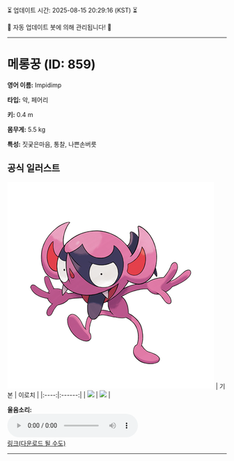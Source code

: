 
⏳ 업데이트 시간: 2025-08-15 20:29:16 (KST) ⏳

🤖 자동 업데이트 봇에 의해 관리됩니다! 🤖

---

# 메롱꿍 (ID: 859)
**영어 이름:** Impidimp

**타입:** 악, 페어리

**키:** 0.4 m

**몸무게:** 5.5 kg

**특성:** 짓궂은마음, 통찰, 나쁜손버릇

## 공식 일러스트
![](https://raw.githubusercontent.com/PokeAPI/sprites/master/sprites/pokemon/other/official-artwork/859.png)
| 기본 | 이로치 |
|:----:|:------:|
| <img src="http://play.pokemonshowdown.com/sprites/ani/impidimp.gif" width="200"> | <img src="http://play.pokemonshowdown.com/sprites/ani-shiny/impidimp.gif" width="200"> |

**울음소리:**<br><audio controls src="https://raw.githubusercontent.com/PokeAPI/cries/main/cries/pokemon/latest/859.ogg"></audio><br> [링크(다운로드 될 수도)](https://raw.githubusercontent.com/PokeAPI/cries/main/cries/pokemon/latest/859.ogg)


---
